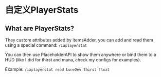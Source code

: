 # 自定义PlayerStats

## What are PlayerStats?

They custom attributes added by ItemsAdder, you can add and read them using a special command: `/iaplayerstat`

You can then use PlaceholderAPI to show them anywhere or bind them to a HUD \(like I did for thirst and mana, check my configs for examples\).

Example: `/iaplayerstat read LoneDev thirst float`

